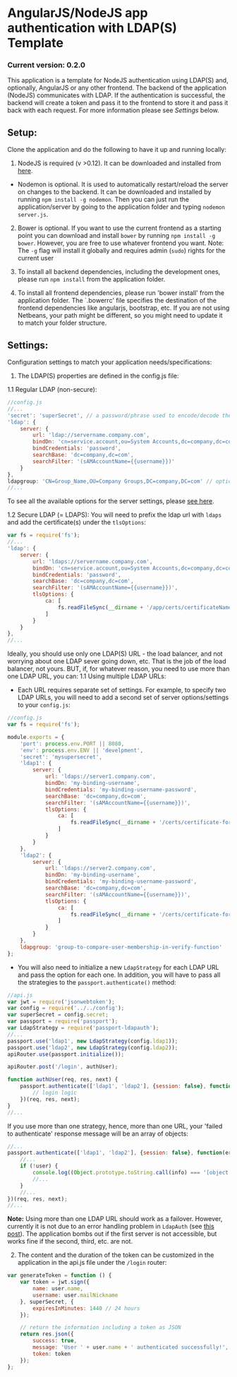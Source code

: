 # AngularJS/NodeJS app authentication with LDAP(S) Template

### Current version: 0.2.0

This application is a template for NodeJS authentication using LDAP(S) and, optionally, AngularJS or any other frontend.
The backend of the application (NodeJS) communicates with LDAP. If the authentication is successful, the backend will create a token and pass it to the frontend to store it and pass it back with each request.
For more information please see *Settings* below.


## Setup:
Clone the application and do the following to have it up and running locally:

1. NodeJS is required (v >0.12). It can be downloaded and installed from [here](https://nodejs.org/).
- Nodemon is optional. It is used to automatically restart/reload the server on changes to the backend. It can be downloaded and installed by running `npm install -g nodemon`. Then you can just run the application/server by going to the application folder and typing `nodemon server.js`.

2. Bower is optional. If you want to use the current frontend as a starting point you can download and install `bower` by running `npm install -g bower`. However, you are free to use whatever frontend you want.
Note: The `-g` flag will install it globally and requires admin (`sudo`) rights for the current user

3. To install all backend dependencies, including the development ones, please run `npm install` from the application folder.

4. To install all frontend dependencies, please run 'bower install' from the application folder. The `.bowerrc' file specifies the destination of the frontend dependencies like angularjs, bootstrap, etc. If you are not using Netbeans, your path might be different, so you might need to update it to match your folder structure.


## Settings:
Configuration settings to match your application needs/specifications:

1. The LDAP(S) properties are defined in the config.js file:

1.1 Regular LDAP (non-secure):

```javascript
//config.js
//...
'secret': 'superSecret', // a password/phrase used to encode/decode the token
'ldap': {
    server: {
        url: 'ldap://servername.company.com',
        bindDn: 'cn=service.account,ou=System Accounts,dc=company,dc=com',
        bindCredentials: 'password',
        searchBase: 'dc=company,dc=com',
        searchFilter: '(sAMAccountName={{username}})'
    }
},
ldapgroup: 'CN=Group_Name,OU=Company Groups,DC=company,DC=com' // optional, need it if user group membership is required to access the application
//...
```

To see all the available options for the server settings, please [see here](https://github.com/vesse/node-ldapauth-fork/blob/master/lib/ldapauth.js#L25-93).

1.2 Secure LDAP (= LDAPS):
You will need to prefix the ldap url with `ldaps` and add the certificate(s) under the `tlsOptions`:

```javascript
var fs = require('fs');
//...
'ldap': {
    server: {
        url: 'ldaps://servername.company.com',
        bindDn: 'cn=service.account,ou=System Accounts,dc=company,dc=com',
        bindCredentials: 'password',
        searchBase: 'dc=company,dc=com',
        searchFilter: '(sAMAccountName={{username}})',
        tlsOptions: {
            ca: [
                fs.readFileSync(__dirname + '/app/certs/certificateName.pem') // .pem, .cert, .cer are supported (.cer is used in combination with .cert)
            ]
        }
    }
},
//...
```

Ideally, you should use only one LDAP(S) URL - the load balancer, and not worrying about one LDAP sever going down, etc. That is the job of the load balancer, not yours. BUT, if, for whatever reason, you need to use more than one LDAP URL, you can:
1.1 Using multiple LDAP URLs:
 - Each URL requires separate set of settings. For example, to specify two LDAP URLs, you will need to add a second set of server options/settings to your `config.js`:

```javascript
//config.js
var fs = require('fs');

module.exports = {
    'port': process.env.PORT || 8080,
    'env': process.env.ENV || 'develpment',
    'secret': 'mysupersecret',
    'ldap1': {
        server: {
            url: 'ldaps://server1.company.com',
            bindDn: 'my-binding-username',
            bindCredentials: 'my-binding-username-password',
            searchBase: 'dc=company,dc=com',
            searchFilter: '(sAMAccountName={{username}})',
            tlsOptions: {
                ca: [
                    fs.readFileSync(__dirname + '/certs/certificate-for-server1.pem')
                ]
            }
        }
    },
    'ldap2': {
        server: {
            url: 'ldaps://server2.company.com',
            bindDn: 'my-binding-username',
            bindCredentials: 'my-binding-username-password',
            searchBase: 'dc=company,dc=com',
            searchFilter: '(sAMAccountName={{username}})',
            tlsOptions: {
                ca: [
                    fs.readFileSync(__dirname + '/certs/certificate-for-server2.pem')
                ]
            }
        }
    },
    ldapgroup: 'group-to-compare-user-membership-in-verify-function'
};
```

- You will also need to initialize a new `LdapStrategy` for each LDAP URL and pass the option for each one. In addition, you will have to pass all the strategies to the `passport.authenticate()` method:

```javascript
//api.js
var jwt = require('jsonwebtoken');
var config = require('../../config');
var superSecret = config.secret;
var passport = require('passport');
var LdapStrategy = require('passport-ldapauth');
//...
passport.use('ldap1', new LdapStrategy(config.ldap1));
passport.use('ldap2', new LdapStrategy(config.ldap2));
apiRouter.use(passport.initialize());

apiRouter.post('/login', authUser);

function authUser(req, res, next) {
    passport.authenticate(['ldap1', 'ldap2'], {session: false}, function(err, user, info) {
        // login logic
    })(req, res, next);
}
//...
```

If you use more than one strategy, hence, more than one URL, your 'failed to authenticate' response message will be an array of objects:
```javascript
//...
passport.authenticate(['ldap1', 'ldap2'], {session: false}, function(err, user, info) {
    //...
    if (!user) {
        console.log((Object.prototype.toString.call(info) === '[object Array]'); // true
        //...
    }
    //...
})(req, res, next);
//...
```

**Note:** Using more than one LDAP URL should work as a failover. However, currently it is not due to an error handling problem in `LdapAuth` (see [this post](https://github.com/vesse/node-ldapauth-fork/pull/20)). The application bombs out if the first server is not accessible, but works fine if the second, third, etc. are not.


2. The content and the duration of the token can be customized in the application in the api.js file under the `/login` router:
```javascript
var generateToken = function () {
    var token = jwt.sign({
        name: user.name,
        username: user.mailNickname
    }, superSecret, {
        expiresInMinutes: 1440 // 24 hours
    });

    // return the information including a token as JSON
    return res.json({
        success: true,
        message: 'User ' + user.name + ' authenticated successfully!',
        token: token
    });
};
```
